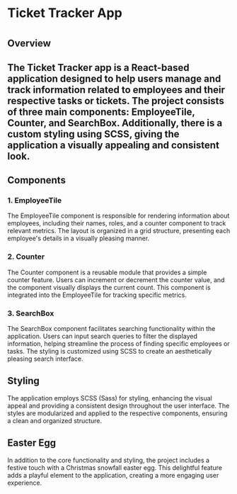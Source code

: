 <h1>Ticket Tracker App<h1>

<h2>Overview<h2>
<p>The Ticket Tracker app is a React-based application designed to help users manage and track information related to employees and their respective tasks or tickets. The project consists of three main components: EmployeeTile, Counter, and SearchBox. Additionally, there is a custom styling using SCSS, giving the application a visually appealing and consistent look.</p>

<h2>Components</h2>
<h3>1. EmployeeTile</h3>
<p>The EmployeeTile component is responsible for rendering information about employees, including their names, roles, and a counter component to track relevant metrics. The layout is organized in a grid structure, presenting each employee's details in a visually pleasing manner.</p>

<h3>2. Counter </h3>
<p>The Counter component is a reusable module that provides a simple counter feature. Users can increment or decrement the counter value, and the component visually displays the current count. This component is integrated into the EmployeeTile for tracking specific metrics.</p>

<h3>3. SearchBox</h3>
<p>The SearchBox component facilitates searching functionality within the application. Users can input search queries to filter the displayed information, helping streamline the process of finding specific employees or tasks. The styling is customized using SCSS to create an aesthetically pleasing search interface.</p>

<h2>Styling</h2>
<p>The application employs SCSS (Sass) for styling, enhancing the visual appeal and providing a consistent design throughout the user interface. The styles are modularized and applied to the respective components, ensuring a clean and organized structure.</p>

<h2>Easter Egg</h2>
<p>In addition to the core functionality and styling, the project includes a festive touch with a Christmas snowfall easter egg. This delightful feature adds a playful element to the application, creating a more engaging user experience.</p>